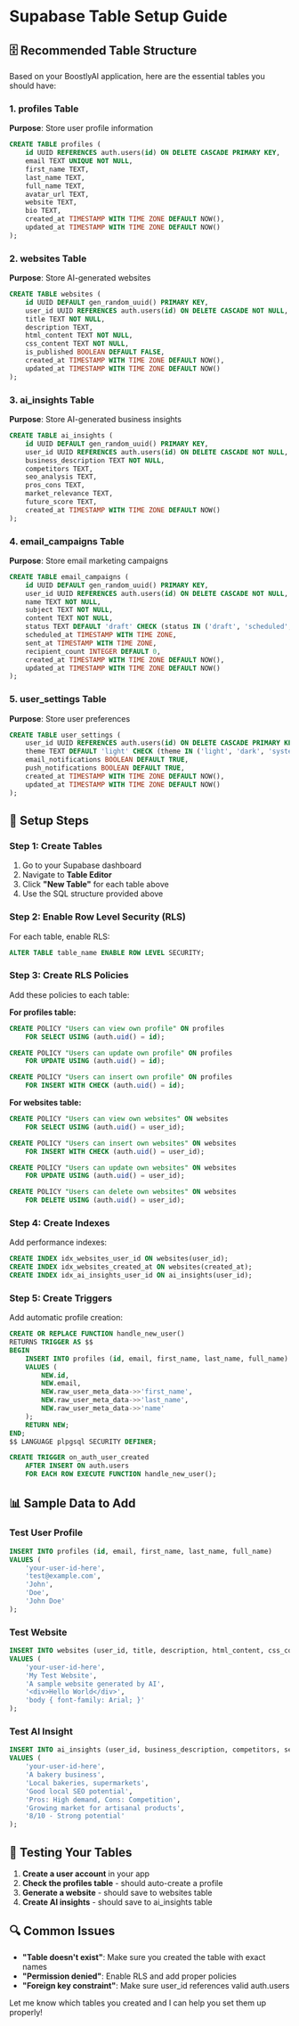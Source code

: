 # Supabase Table Setup Guide

## 🗄️ Recommended Table Structure

Based on your BoostlyAI application, here are the essential tables you should have:

### 1. **profiles** Table
**Purpose**: Store user profile information
```sql
CREATE TABLE profiles (
    id UUID REFERENCES auth.users(id) ON DELETE CASCADE PRIMARY KEY,
    email TEXT UNIQUE NOT NULL,
    first_name TEXT,
    last_name TEXT,
    full_name TEXT,
    avatar_url TEXT,
    website TEXT,
    bio TEXT,
    created_at TIMESTAMP WITH TIME ZONE DEFAULT NOW(),
    updated_at TIMESTAMP WITH TIME ZONE DEFAULT NOW()
);
```

### 2. **websites** Table
**Purpose**: Store AI-generated websites
```sql
CREATE TABLE websites (
    id UUID DEFAULT gen_random_uuid() PRIMARY KEY,
    user_id UUID REFERENCES auth.users(id) ON DELETE CASCADE NOT NULL,
    title TEXT NOT NULL,
    description TEXT,
    html_content TEXT NOT NULL,
    css_content TEXT NOT NULL,
    is_published BOOLEAN DEFAULT FALSE,
    created_at TIMESTAMP WITH TIME ZONE DEFAULT NOW(),
    updated_at TIMESTAMP WITH TIME ZONE DEFAULT NOW()
);
```

### 3. **ai_insights** Table
**Purpose**: Store AI-generated business insights
```sql
CREATE TABLE ai_insights (
    id UUID DEFAULT gen_random_uuid() PRIMARY KEY,
    user_id UUID REFERENCES auth.users(id) ON DELETE CASCADE NOT NULL,
    business_description TEXT NOT NULL,
    competitors TEXT,
    seo_analysis TEXT,
    pros_cons TEXT,
    market_relevance TEXT,
    future_score TEXT,
    created_at TIMESTAMP WITH TIME ZONE DEFAULT NOW()
);
```

### 4. **email_campaigns** Table
**Purpose**: Store email marketing campaigns
```sql
CREATE TABLE email_campaigns (
    id UUID DEFAULT gen_random_uuid() PRIMARY KEY,
    user_id UUID REFERENCES auth.users(id) ON DELETE CASCADE NOT NULL,
    name TEXT NOT NULL,
    subject TEXT NOT NULL,
    content TEXT NOT NULL,
    status TEXT DEFAULT 'draft' CHECK (status IN ('draft', 'scheduled', 'sent')),
    scheduled_at TIMESTAMP WITH TIME ZONE,
    sent_at TIMESTAMP WITH TIME ZONE,
    recipient_count INTEGER DEFAULT 0,
    created_at TIMESTAMP WITH TIME ZONE DEFAULT NOW(),
    updated_at TIMESTAMP WITH TIME ZONE DEFAULT NOW()
);
```

### 5. **user_settings** Table
**Purpose**: Store user preferences
```sql
CREATE TABLE user_settings (
    user_id UUID REFERENCES auth.users(id) ON DELETE CASCADE PRIMARY KEY,
    theme TEXT DEFAULT 'light' CHECK (theme IN ('light', 'dark', 'system')),
    email_notifications BOOLEAN DEFAULT TRUE,
    push_notifications BOOLEAN DEFAULT TRUE,
    created_at TIMESTAMP WITH TIME ZONE DEFAULT NOW(),
    updated_at TIMESTAMP WITH TIME ZONE DEFAULT NOW()
);
```

## 🔧 Setup Steps

### Step 1: Create Tables
1. Go to your Supabase dashboard
2. Navigate to **Table Editor**
3. Click **"New Table"** for each table above
4. Use the SQL structure provided above

### Step 2: Enable Row Level Security (RLS)
For each table, enable RLS:
```sql
ALTER TABLE table_name ENABLE ROW LEVEL SECURITY;
```

### Step 3: Create RLS Policies
Add these policies to each table:

**For profiles table:**
```sql
CREATE POLICY "Users can view own profile" ON profiles
    FOR SELECT USING (auth.uid() = id);

CREATE POLICY "Users can update own profile" ON profiles
    FOR UPDATE USING (auth.uid() = id);

CREATE POLICY "Users can insert own profile" ON profiles
    FOR INSERT WITH CHECK (auth.uid() = id);
```

**For websites table:**
```sql
CREATE POLICY "Users can view own websites" ON websites
    FOR SELECT USING (auth.uid() = user_id);

CREATE POLICY "Users can insert own websites" ON websites
    FOR INSERT WITH CHECK (auth.uid() = user_id);

CREATE POLICY "Users can update own websites" ON websites
    FOR UPDATE USING (auth.uid() = user_id);

CREATE POLICY "Users can delete own websites" ON websites
    FOR DELETE USING (auth.uid() = user_id);
```

### Step 4: Create Indexes
Add performance indexes:
```sql
CREATE INDEX idx_websites_user_id ON websites(user_id);
CREATE INDEX idx_websites_created_at ON websites(created_at);
CREATE INDEX idx_ai_insights_user_id ON ai_insights(user_id);
```

### Step 5: Create Triggers
Add automatic profile creation:
```sql
CREATE OR REPLACE FUNCTION handle_new_user()
RETURNS TRIGGER AS $$
BEGIN
    INSERT INTO profiles (id, email, first_name, last_name, full_name)
    VALUES (
        NEW.id,
        NEW.email,
        NEW.raw_user_meta_data->>'first_name',
        NEW.raw_user_meta_data->>'last_name',
        NEW.raw_user_meta_data->>'name'
    );
    RETURN NEW;
END;
$$ LANGUAGE plpgsql SECURITY DEFINER;

CREATE TRIGGER on_auth_user_created
    AFTER INSERT ON auth.users
    FOR EACH ROW EXECUTE FUNCTION handle_new_user();
```

## 📊 Sample Data to Add

### Test User Profile
```sql
INSERT INTO profiles (id, email, first_name, last_name, full_name) 
VALUES (
    'your-user-id-here',
    'test@example.com',
    'John',
    'Doe',
    'John Doe'
);
```

### Test Website
```sql
INSERT INTO websites (user_id, title, description, html_content, css_content) 
VALUES (
    'your-user-id-here',
    'My Test Website',
    'A sample website generated by AI',
    '<div>Hello World</div>',
    'body { font-family: Arial; }'
);
```

### Test AI Insight
```sql
INSERT INTO ai_insights (user_id, business_description, competitors, seo_analysis, pros_cons, market_relevance, future_score) 
VALUES (
    'your-user-id-here',
    'A bakery business',
    'Local bakeries, supermarkets',
    'Good local SEO potential',
    'Pros: High demand, Cons: Competition',
    'Growing market for artisanal products',
    '8/10 - Strong potential'
);
```

## 🧪 Testing Your Tables

1. **Create a user account** in your app
2. **Check the profiles table** - should auto-create a profile
3. **Generate a website** - should save to websites table
4. **Create AI insights** - should save to ai_insights table

## 🔍 Common Issues

- **"Table doesn't exist"**: Make sure you created the table with exact names
- **"Permission denied"**: Enable RLS and add proper policies
- **"Foreign key constraint"**: Make sure user_id references valid auth.users

Let me know which tables you created and I can help you set them up properly! 